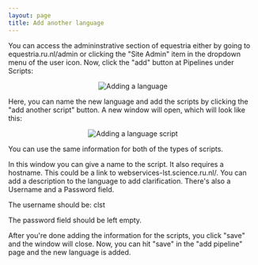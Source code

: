 ```yaml
---
layout: page
title: Add another language
---
```

You can access the admininstrative section of equestria either by going to equestria.ru.nl/admin or clicking the "Site Admin" item in the dropdown menu of the user icon. Now, click the "add" button at Pipelines under Scripts: 

<p align="center">
  <img src="https://github.com/GipHouse/CLST-2020/blob/master/wikiImage/AddLanguage.png" alt="Adding a language">
</p>

Here, you can name the new language and add the scripts by clicking the "add another script" button. A new window will open, which will look like this: 

<p align="center">
  <img src="https://github.com/GipHouse/CLST-2020/blob/master/wikiImage/AddLanguage2.png" alt="Adding a language script">
</p>

You can use the same information for both of the types of scripts. 

In this window you can give a name to the script. It also requires a hostname. This could be a link to webservices-lst.science.ru.nl/<newlanguage>. You can add a description to the language to add clarification. There's also a Username and a Password field. 

The username should be: clst

The password field should be left empty. 

After you're done adding the information for the scripts, you click "save" and the window will close. 
Now, you can hit "save" in the "add pipeline" page and the new language is added. 
